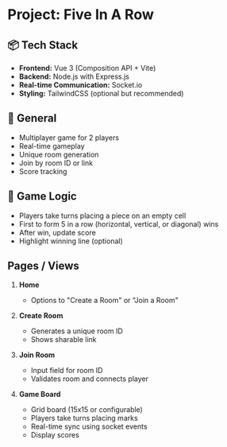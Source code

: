 # Project: Five In A Row

## 📦 Tech Stack

- **Frontend:** Vue 3 (Composition API + Vite)
- **Backend:** Node.js with Express.js
- **Real-time Communication:** Socket.io
- **Styling:** TailwindCSS (optional but recommended)

## 🔹 General

- Multiplayer game for 2 players
- Real-time gameplay
- Unique room generation
- Join by room ID or link
- Score tracking

## 🔹 Game Logic

- Players take turns placing a piece on an empty cell
- First to form 5 in a row (horizontal, vertical, or diagonal) wins
- After win, update score
- Highlight winning line (optional)

## Pages / Views

1. **Home**
   - Options to "Create a Room" or "Join a Room"

2. **Create Room**
   - Generates a unique room ID
   - Shows sharable link

3. **Join Room**
   - Input field for room ID
   - Validates room and connects player

4. **Game Board**
   - Grid board (15x15 or configurable)
   - Players take turns placing marks
   - Real-time sync using socket events
   - Display scores